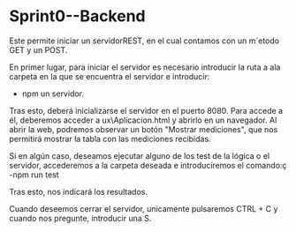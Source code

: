 # Sprint0--Backend

Este permite iniciar un servidorREST, en el cual contamos con un m´etodo GET y un POST.

En primer lugar, para iniciar el servidor es necesario introducir la ruta a ala carpeta en la que se encuentra el servidor e introducir: 
- npm un servidor.

Tras esto, deberá inicializarse el servidor en el puerto 8080.
Para accede a él, deberemos acceder a ux\Aplicacion.html y abrirlo en un navegador. Al abrir la web, podremos observar un botón "Mostrar mediciones", que nos permitirá mostrar la tabla con las mediciones recibidas.

Si en algún caso, deseamos ejecutar alguno de los test de la lógica o el servidor, accederemos a la carpeta deseada e introduciremos el comando:ç
-npm run test 

 Tras esto, nos indicará los resultados.
 
 Cuando deseemos cerrar el servidor, unicamente pulsaremos CTRL + C y cuando nos pregunte, introducir una S.
